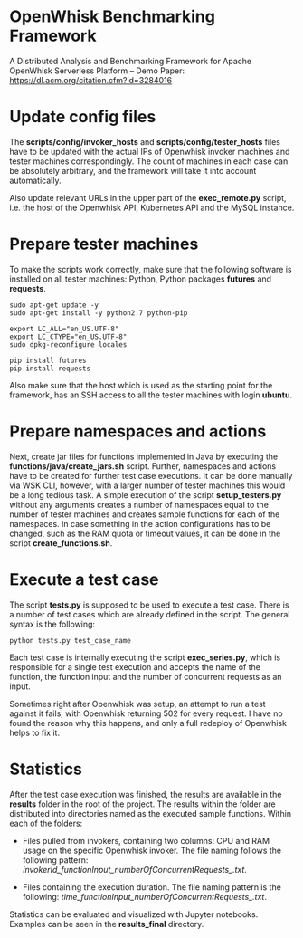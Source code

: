 # OpenWhisk Benchmarking Framework 

A Distributed Analysis and Benchmarking Framework for Apache OpenWhisk Serverless Platform – Demo Paper: https://dl.acm.org/citation.cfm?id=3284016


# Update config files

The **scripts/config/invoker_hosts** and **scripts/config/tester_hosts** files have to be updated with the actual IPs of Openwhisk invoker machines and tester machines correspondingly. The count of machines in each case can be absolutely arbitrary, and the framework will take it into account automatically.

Also update relevant URLs in the upper part of the **exec_remote.py** script, i.e. the host of the Openwhisk API, Kubernetes API and the MySQL instance.

# Prepare tester machines

To make the scripts work correctly, make sure that the following software is installed on all tester machines: Python, Python packages **futures** and **requests**.

```
sudo apt-get update -y
sudo apt-get install -y python2.7 python-pip

export LC_ALL="en_US.UTF-8"
export LC_CTYPE="en_US.UTF-8"
sudo dpkg-reconfigure locales

pip install futures
pip install requests
```

Also make sure that the host which is used as the starting point for the framework, has an SSH access to all the tester machines with login **ubuntu**.

# Prepare namespaces and actions

Next, create jar files for functions implemented in Java by executing the **functions/java/create_jars.sh** script. Further, namespaces and actions have to be created for further test case executions. It can be done manually via WSK CLI, however, with a larger number of tester machines this would be a long tedious task. A simple execution of the script **setup_testers.py** without any arguments creates a number of namespaces equal to the number of tester machines and creates sample functions for each of the namespaces. In case something in the action configurations has to be changed, such as the RAM quota or timeout values, it can be done in the script **create_functions.sh**.

# Execute a test case

The script **tests.py** is supposed to be used to execute a test case. There is a number of test cases which are already defined in the script. The general syntax is the following:

`python tests.py test_case_name`

Each test case is internally executing the script **exec_series.py**, which is responsible for a single test execution and accepts the name of the function, the function input and the number of concurrent requests as an input.

Sometimes right after Openwhisk was setup, an attempt to run a test against it fails, with Openwhisk returning 502 for every request. I have no found the reason why this happens, and only a full redeploy of Openwhisk helps to fix it.

# Statistics

After the test case execution was finished, the results are available in the **results** folder in the root of the project. The results within the folder are distributed into directories named as the executed sample functions. Within each of the folders:

* Files pulled from invokers, containing two columns: CPU and RAM usage on the specific Openwhisk invoker. The file naming follows the following pattern: *invokerId_functionInput_numberOfConcurrentRequests_.txt*.
  
* Files containing the execution duration. The file naming pattern is the following: *time_functionInput_numberOfConcurrentRequests_.txt*.

Statistics can be evaluated and visualized with Jupyter notebooks. Examples can be seen in the **results_final** directory.
